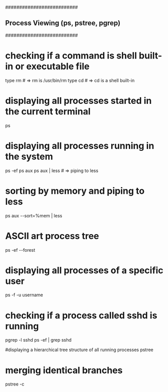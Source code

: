 ##########################

## Process Viewing (ps, pstree, pgrep)

##########################

# checking if a command is shell built-in or executable file

type rm # => rm is /usr/bin/rm
type cd # => cd is a shell built-in

# displaying all processes started in the current terminal

ps

# displaying all processes running in the system

ps -ef
ps aux
ps aux | less # => piping to less

# sorting by memory and piping to less

ps aux --sort=%mem | less

# ASCII art process tree

ps -ef --forest

# displaying all processes of a specific user

ps -f -u username

# checking if a process called sshd is running

pgrep -l sshd
ps -ef | grep sshd

#displaying a hierarchical tree structure of all running processes
pstree

# merging identical branches

pstree -c
